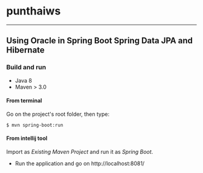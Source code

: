 # punthaiws
****
## Using Oracle in Spring Boot  Spring Data JPA and Hibernate

### Build and run

- Java 8
- Maven > 3.0

#### From terminal

Go on the project's root folder, then type:

    $ mvn spring-boot:run
    
#### From intellij tool

Import as *Existing Maven Project* and run it as *Spring Boot*.


- Run the application and go on http://localhost:8081/